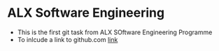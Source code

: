 # ALX Software Engineering
* This is the first git task from ALX SOftware Engineering Programme
* To inlcude a link to github.com
[link](http://github.com)
